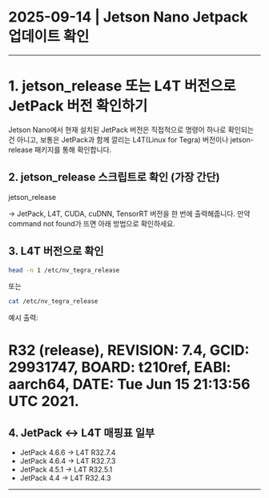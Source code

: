 # 2025-09-14 | Jetson Nano Jetpack 업데이트 확인

---

# 1. jetson_release 또는 L4T 버전으로 JetPack 버전 확인하기
Jetson Nano에서 현재 설치된 JetPack 버전은 직접적으로 명령어 하나로 확인되는 건 아니고, 보통은 JetPack과 함께 깔리는 L4T(Linux for Tegra) 버전이나 jetson-release 패키지를 통해 확인합니다.

## 2. jetson_release 스크립트로 확인 (가장 간단)
jetson_release

→ JetPack, L4T, CUDA, cuDNN, TensorRT 버전을 한 번에 출력해줍니다.
만약 command not found가 뜨면 아래 방법으로 확인하세요.

## 3. L4T 버전으로 확인
```bash
head -n 1 /etc/nv_tegra_release
```
또는
```bash
cat /etc/nv_tegra_release
```
예시 출력:
# R32 (release), REVISION: 7.4, GCID: 29931747, BOARD: t210ref, EABI: aarch64, DATE: Tue Jun 15 21:13:56 UTC 2021.

## 4. JetPack ↔ L4T 매핑표 일부

- JetPack 4.6.6 → L4T R32.7.4
- JetPack 4.6.4 → L4T R32.7.3
- JetPack 4.5.1 → L4T R32.5.1
- JetPack 4.4 → L4T R32.4.3

---